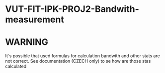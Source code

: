 # VUT-FIT-IPK-PROJ2-Bandwith-measurement

# WARNING
It`s possible that used formulas for calculation bandwith and other stats are not correct.
See documentation (CZECH only) to se how are those stas calculated
